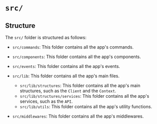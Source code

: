 # `src/`

## Structure

The `src/` folder is structured as follows:

- `src/commands`: This folder contains all the app's commands.
- `src/components`: This folder contains all the app's components.
- `src/events`: This folder contains all the app's events.
- `src/lib`: This folder contains all the app's main files.
  - `src/lib/structures`: This folder contains all the app's main structures, such as the `Client` and the `Context`.
  - `src/lib/structures/services`: This folder contains all the app's services, such as the `API`.
  - `src/lib/utils`: This folder contains all the app's utility functions.

- `src/middlewares`: This folder contains all the app's middlewares.

